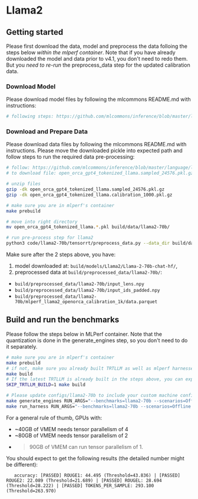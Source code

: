 # Llama2

## Getting started

Please first download the data, model and preprocess the data folloing the steps below _within the mlperf container_. Note that if you have already downloaded the model and data prior to v4.1, you don't need to redo them. But you _need to re-run_ the preprocess_data step for the updated calibration data.

### Download Model

Please download model files by following the mlcommons README.md with instructions:

```bash
# following steps: https://github.com/mlcommons/inference/blob/master/language/llama2-70b/README.md#get-dataset
```

### Download and Prepare Data

Please download data files by following the mlcommons README.md with instructions.
Please move the downloaded pickle into expected path and follow steps to run the required data pre-processing:

```bash
# follow: https://github.com/mlcommons/inference/blob/master/language/llama2-70b/README.md#get-dataset
# to download file: open_orca_gpt4_tokenized_llama.sampled_24576.pkl.gz, open_orca_gpt4_tokenized_llama.calibration_1000.pkl.gz

# unzip files
gzip -dk open_orca_gpt4_tokenized_llama.sampled_24576.pkl.gz
gzip -dk open_orca_gpt4_tokenized_llama.calibration_1000.pkl.gz

# make sure you are in mlperf's container
make prebuild

# move into right directory
mv open_orca_gpt4_tokenized_llama.*.pkl build/data/llama2-70b/

# run pre-process step for llama2
python3 code/llama2-70b/tensorrt/preprocess_data.py --data_dir build/data/ --preprocessed_data_dir build/preprocessed-data
```

Make sure after the 2 steps above, you have:

1. model downloaded at: `build/models/Llama2/Llama-2-70b-chat-hf/`,
2. preprocessed data at `build/preprocessed_data/llama2-70b/`:

- `build/preprocessed_data/llama2-70b/input_lens.npy`
- `build/preprocessed_data/llama2-70b/input_ids_padded.npy`
- `build/preprocessed_data/llama2-70b/mlperf_llama2_openorca_calibration_1k/data.parquet`

## Build and run the benchmarks

Please follow the steps below in MLPerf container. Note that the quantization is done in the generate_engines step, so you don't need to do it separately.

```bash
# make sure you are in mlperf's container
make prebuild
# if not, make sure you already built TRTLLM as well as mlperf harnesses needed for GPTJ run.
make build
# If the latest TRTLLM is already built in the steps above, you can expedite the build. You don't need to run make build if loadgen, TRTLLM, and harnesses are already built on the latest commit.
SKIP_TRTLLM_BUILD=1 make build

# Please update configs/llama2-70b to include your custom machine config before building the engine
make generate_engines RUN_ARGS="--benchmarks=llama2-70b --scenarios=Offline --config_ver=high_accuracy"
make run_harness RUN_ARGS="--benchmarks=llama2-70b --scenarios=Offline --config_ver=high_accuracy --test_mode=AccuracyOnly"
```

For a general rule of thumb, GPUs with:

- ~40GB of VMEM needs tensor parallelism of 4
- ~80GB of VMEM needs tensor parallelism of 2
- > 90GB of VMEM can run tensor parallelism of 1.

You should expect to get the following results (the detailed number might be different):

```
   accuracy: [PASSED] ROUGE1: 44.495 (Threshold=43.836) | [PASSED] ROUGE2: 22.089 (Threshold=21.689) | [PASSED] ROUGEL: 28.694 (Threshold=28.222) | [PASSED] TOKENS_PER_SAMPLE: 293.100 (Threshold=263.970)
```
